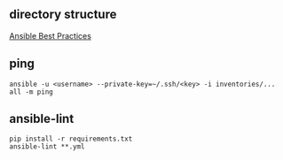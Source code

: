 ## directory structure

[Ansible Best Practices](https://www.google.co.jp/search?q=ansible+best+practices&oq=ansible+best+pra&aqs=chrome.0.0j69i57j0l4.3407j0j7&sourceid=chrome&ie=UTF-8)


## ping

```
ansible -u <username> --private-key=~/.ssh/<key> -i inventories/... all -m ping
```


## ansible-lint

```
pip install -r requirements.txt
ansible-lint **.yml
```
